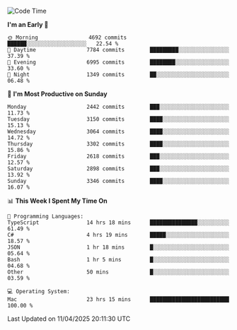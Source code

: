 <!--START_SECTION:waka-->
![Code Time](http://img.shields.io/badge/Code%20Time-4%2C998%20hrs%2054%20mins-blue)

**I'm an Early 🐤** 

```text
🌞 Morning                4692 commits        ██████░░░░░░░░░░░░░░░░░░░   22.54 % 
🌆 Daytime                7784 commits        █████████░░░░░░░░░░░░░░░░   37.39 % 
🌃 Evening                6995 commits        ████████░░░░░░░░░░░░░░░░░   33.60 % 
🌙 Night                  1349 commits        ██░░░░░░░░░░░░░░░░░░░░░░░   06.48 % 
```
📅 **I'm Most Productive on Sunday** 

```text
Monday                   2442 commits        ███░░░░░░░░░░░░░░░░░░░░░░   11.73 % 
Tuesday                  3150 commits        ████░░░░░░░░░░░░░░░░░░░░░   15.13 % 
Wednesday                3064 commits        ████░░░░░░░░░░░░░░░░░░░░░   14.72 % 
Thursday                 3302 commits        ████░░░░░░░░░░░░░░░░░░░░░   15.86 % 
Friday                   2618 commits        ███░░░░░░░░░░░░░░░░░░░░░░   12.57 % 
Saturday                 2898 commits        ███░░░░░░░░░░░░░░░░░░░░░░   13.92 % 
Sunday                   3346 commits        ████░░░░░░░░░░░░░░░░░░░░░   16.07 % 
```


📊 **This Week I Spent My Time On** 

```text
💬 Programming Languages: 
TypeScript               14 hrs 18 mins      ███████████████░░░░░░░░░░   61.49 % 
C#                       4 hrs 19 mins       █████░░░░░░░░░░░░░░░░░░░░   18.57 % 
JSON                     1 hr 18 mins        █░░░░░░░░░░░░░░░░░░░░░░░░   05.64 % 
Bash                     1 hr 5 mins         █░░░░░░░░░░░░░░░░░░░░░░░░   04.68 % 
Other                    50 mins             █░░░░░░░░░░░░░░░░░░░░░░░░   03.59 % 

💻 Operating System: 
Mac                      23 hrs 15 mins      █████████████████████████   100.00 % 
```


 Last Updated on 11/04/2025 20:11:30 UTC
<!--END_SECTION:waka-->
